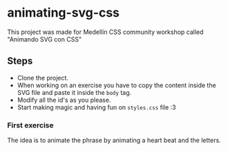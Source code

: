 # animating-svg-css
This project was made for Medellín CSS community workshop called "Animando SVG con CSS"

## Steps
* Clone the project.
* When working on an exercise you have to copy the content inside the SVG file and paste it inside the `body` tag.
* Modify all the id's as you please.
* Start making magic and having fun on `styles.css` file :3

### First exercise
The idea is to animate the phrase by animating a heart beat and the letters.
